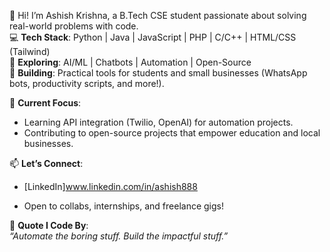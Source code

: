 👋 Hi! I’m Ashish Krishna, a B.Tech CSE student passionate about solving real-world problems with code.  
💻 **Tech Stack**: Python | Java | JavaScript | PHP | C/C++ | HTML/CSS (Tailwind)  
🤖 **Exploring**: AI/ML | Chatbots | Automation | Open-Source  
🔧 **Building**: Practical tools for students and small businesses (WhatsApp bots, productivity scripts, and more!).  

🚀 **Current Focus**:  
- Learning API integration (Twilio, OpenAI) for automation projects.  
- Contributing to open-source projects that empower education and local businesses.  

📫 **Let’s Connect**:  
- [LinkedIn]www.linkedin.com/in/ashish888

- Open to collabs, internships, and freelance gigs!  

🌟 **Quote I Code By**:  
*“Automate the boring stuff. Build the impactful stuff.”*
